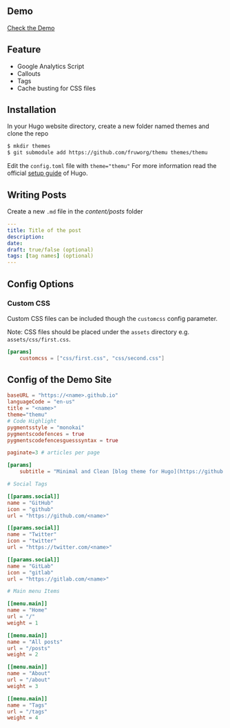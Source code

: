 ## Demo
[Check the Demo](https://fruw.org)

## Feature
- Google Analytics Script
- Callouts
- Tags
- Cache busting for CSS files

## Installation
In your Hugo website directory, create a new folder named themes and clone the repo
```bash
$ mkdir themes
$ git submodule add https://github.com/fruworg/themu themes/themu
```
Edit the `config.toml` file with `theme="themu"`
For more information read the official [setup guide](https://gohugo.io/installation/) of Hugo.

## Writing Posts
Create a new `.md` file in the *content/posts* folder
```yml
---
title: Title of the post
description:
date:
draft: true/false (optional)
tags: [tag names] (optional)
---
```

## Config Options

### Custom CSS
Custom CSS files can be included though the `customcss` config parameter.

Note: CSS files should be placed under the `assets` directory e.g. `assets/css/first.css`.

```toml
[params]
	customcss = ["css/first.css", "css/second.css"]
```


## Config of the Demo Site

```toml
baseURL = "https://<name>.github.io"
languageCode = "en-us"
title = "<name>"
theme="themu"
# Code Highlight
pygmentsstyle = "monokai"
pygmentscodefences = true
pygmentscodefencesguesssyntax = true

paginate=3 # articles per page

[params]
	subtitle = "Minimal and Clean [blog theme for Hugo](https://github.com/fruworg)"

# Social Tags

[[params.social]]
name = "GitHub"
icon = "github"
url = "https://github.com/<name>"

[[params.social]]
name = "Twitter"
icon = "twitter"
url = "https://twitter.com/<name>"

[[params.social]]
name = "GitLab"
icon = "gitlab"
url = "https://gitlab.com/<name>"

# Main menu Items

[[menu.main]]
name = "Home"
url = "/"
weight = 1

[[menu.main]]
name = "All posts"
url = "/posts"
weight = 2

[[menu.main]]
name = "About"
url = "/about"
weight = 3

[[menu.main]]
name = "Tags"
url = "/tags"
weight = 4
```
